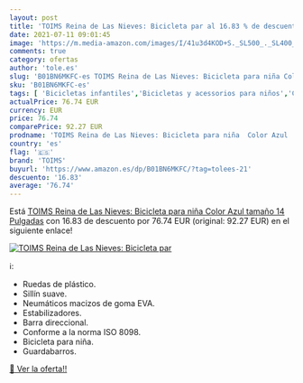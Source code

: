 ```yaml
---
layout: post
title: 'TOIMS Reina de Las Nieves: Bicicleta par al 16.83 % de descuento'
date: 2021-07-11 09:01:45
image: 'https://m.media-amazon.com/images/I/41u3d4KOD+S._SL500_._SL400_.jpg'
comments: true
category: ofertas
author: 'tole.es'
slug: 'B01BN6MKFC-es TOIMS Reina de Las Nieves: Bicicleta para niña Color Azul...'
sku: 'B01BN6MKFC-es'
tags: [ 'Bicicletas infantiles','Bicicletas y acessorios para niños','Ciclismo','Deportes y aire libre','Ropa y equipo para deportes','bicicleta','toims', ]
actualPrice: 76.74 EUR
currency: EUR
price: 76.74
comparePrice: 92.27 EUR
prodname: 'TOIMS Reina de Las Nieves: Bicicleta para niña  Color Azul  tamaño 14 Pulgadas'
country: 'es'
flag: '🇪🇸'
brand: 'TOIMS'
buyurl: 'https://www.amazon.es/dp/B01BN6MKFC/?tag=tolees-21'
descuento: '16.83'
average: '76.74'
---
```


Está [TOIMS Reina de Las Nieves: Bicicleta para niña  Color Azul  tamaño 14 Pulgadas](https://www.amazon.es/dp/B01BN6MKFC/?tag=tolees-21) con 16.83 de descuento por 76.74 EUR (original: 92.27 EUR) en el siguiente enlace!

[![TOIMS Reina de Las Nieves: Bicicleta par](https://m.media-amazon.com/images/I/41u3d4KOD+S._SL500_._SL400_.jpg)](https://www.amazon.es/dp/B01BN6MKFC/?tag=tolees-21)

ℹ️:

- Ruedas de plástico.
- Sillín suave.
- Neumáticos macizos de goma EVA.
- Estabilizadores.
- Barra direccional.
- Conforme a la norma ISO 8098.
- Bicicleta para niña.
- Guardabarros.

[🛒 Ver la oferta!!](https://www.amazon.es/dp/B01BN6MKFC/?tag=tolees-21)
